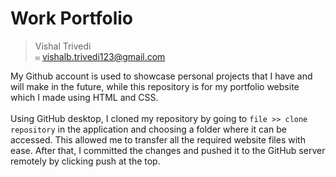 # Work Portfolio
>Vishal Trivedi\
>`✉` vishalb.trivedi123@gmail.com

My Github account is used to showcase personal projects that I have and will make in the future, while this repository is for my portfolio website which I made using HTML and CSS.<br>
</br>
Using GitHub desktop, I cloned my repository by going to `file >> clone repository` in the application and choosing a folder where it can be accessed. This allowed me to transfer all the required website files with ease. After that, I committed the changes and pushed it to the GitHub server remotely by clicking push at the top.
